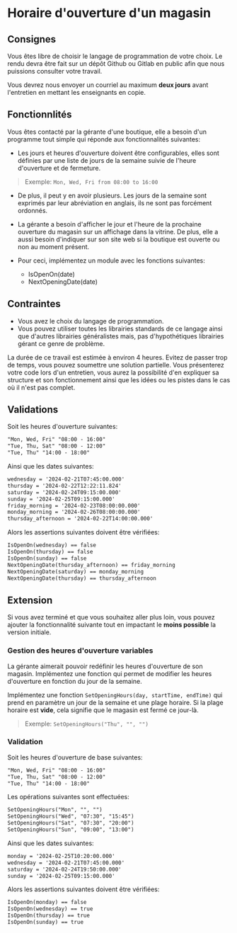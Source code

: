 # Horaire d'ouverture d'un magasin

## Consignes

Vous êtes libre de choisir le langage de programmation de votre choix. Le rendu devra être fait sur un dépôt Github ou Gitlab en public afin que nous puissions consulter votre travail.

Vous devrez nous envoyer un courriel au maximum **deux jours** avant l'entretien en mettant les enseignants en copie.

## Fonctionnlités

Vous êtes contacté par la gérante d'une boutique, elle a besoin d'un programme tout simple qui réponde aux fonctionnalités suivantes:

* Les jours et heures d'ouverture doivent être configurables, elles sont définies par une liste de jours de la semaine suivie de l'heure d'ouverture et de fermeture. 

>Exemple: `Mon, Wed, Fri from 08:00 to 16:00`

* De plus, il peut y en avoir plusieurs. Les jours de la semaine sont exprimés par leur abréviation en anglais, ils ne sont pas forcément ordonnés. 

* La gérante a besoin d'afficher le jour et l'heure de la prochaine ouverture du magasin sur un affichage dans la vitrine. De plus, elle a aussi besoin d'indiquer sur son site web si la boutique est ouverte ou non au moment présent. 

* Pour ceci, implémentez un module avec les fonctions suivantes:

  * IsOpenOn(date)
  * NextOpeningDate(date)

## Contraintes

* Vous avez le choix du langage de programmation.
* Vous pouvez utiliser toutes les librairies standards de ce langage ainsi que d'autres librairies généralistes mais, pas d'hypothétiques librairies gérant ce genre de problème.

La durée de ce travail est estimée à environ 4 heures. Evitez de passer trop de temps, vous pouvez soumettre une solution partielle. Vous présenterez votre code lors d'un entretien, vous aurez la possibilité d'en expliquer sa structure et son fonctionnement ainsi que les idées ou les pistes dans le cas où il n'est pas complet.

## Validations

Soit les heures d'ouverture suivantes:

```txt
"Mon, Wed, Fri" "08:00 - 16:00"
"Tue, Thu, Sat" "08:00 - 12:00"
"Tue, Thu" "14:00 - 18:00"
```

Ainsi que les dates suivantes:

```txt
wednesday = '2024-02-21T07:45:00.000'
thursday = '2024-02-22T12:22:11.824'
saturday = '2024-02-24T09:15:00.000'
sunday = '2024-02-25T09:15:00.000'
friday_morning = '2024-02-23T08:00:00.000'
monday_morning = '2024-02-26T08:00:00.000'
thursday_afternoon = '2024-02-22T14:00:00.000'
```

Alors les assertions suivantes doivent être vérifiées:

```txt
IsOpenOn(wednesday) == false
IsOpenOn(thursday) == false
IsOpenOn(sunday) == false
NextOpeningDate(thursday_afternoon) == friday_morning
NextOpeningDate(saturday) == monday_morning
NextOpeningDate(thursday) == thursday_afternoon
```

## Extension

Si vous avez terminé et que vous souhaitez aller plus loin, vous pouvez ajouter la fonctionnalité suivante tout en impactant le **moins possible** la version initiale.

### Gestion des heures d'ouverture variables

La gérante aimerait pouvoir redéfinir les heures d'ouverture de son magasin. Implémentez une fonction qui permet de modifier les heures d'ouverture en fonction du jour de la semaine.

Implémentez une fonction `SetOpeningHours(day, startTime, endTime)` qui prend en paramètre un jour de la semaine et une plage horaire. Si la plage horaire est **vide**, cela signifie que le magasin est fermé ce jour-là.
> Exemple: `SetOpeningHours("Thu", "", "")`

### Validation

Soit les heures d'ouverture de base suivantes:

```txt
"Mon, Wed, Fri" "08:00 - 16:00"
"Tue, Thu, Sat" "08:00 - 12:00"
"Tue, Thu" "14:00 - 18:00"
```

Les opérations suivantes sont effectuées:

```txt
SetOpeningHours("Mon", "", "")
SetOpeningHours("Wed", "07:30", "15:45")
SetOpeningHours("Sat", "07:30", "20:00")
SetOpeningHours("Sun", "09:00", "13:00")
```

Ainsi que les dates suivantes:

```txt
monday = '2024-02-25T10:20:00.000'
wednesday = '2024-02-21T07:45:00.000'
saturday = '2024-02-24T19:50:00.000'
sunday = '2024-02-25T09:15:00.000'
```

Alors les assertions suivantes doivent être vérifiées:

```txt
IsOpenOn(monday) == false
IsOpenOn(wednesday) == true
IsOpenOn(thursday) == true
IsOpenOn(sunday) == true
```
